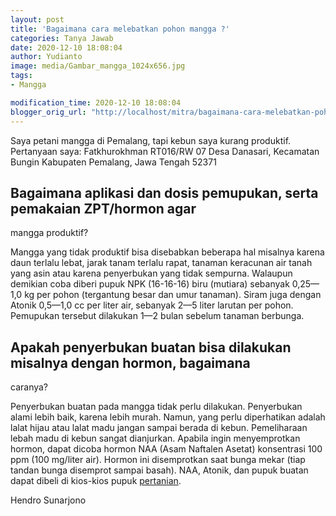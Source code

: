 ```yaml
---
layout: post
title: 'Bagaimana cara melebatkan pohon mangga ?'
categories: Tanya Jawab
date: 2020-12-10 18:08:04
author: Yudianto
image: media/Gambar_mangga_1024x656.jpg
tags:
- Mangga

modification_time: 2020-12-10 18:08:04
blogger_orig_url: "http://localhost/mitra/bagaimana-cara-melebatkan-pohon-mangga.html"
---
```


Saya petani mangga di Pemalang, tapi kebun saya kurang produktif. Pertanyaan
saya: Fatkhurokhman RT016/RW 07 Desa Danasari, Kecamatan Bungin Kabupaten
Pemalang, Jawa Tengah 52371

## Bagaimana aplikasi dan dosis pemupukan, serta pemakaian ZPT/hormon agar
mangga produktif?

Mangga yang tidak produktif bisa disebabkan beberapa hal misalnya karena daun
terlalu lebat, jarak tanam terlalu rapat, tanaman keracunan air tanah yang
asin atau karena penyerbukan yang tidak sempurna. Walaupun demikian coba
diberi pupuk NPK (16-16-16) biru (mutiara) sebanyak 0,25— 1,0 kg per pohon
(tergantung besar dan umur tanaman). Siram juga dengan Atonik 0,5—1,0 cc per
liter air, sebanyak 2—5 liter larutan per pohon. Pemupukan tersebut dilakukan
1—2 bulan sebelum tanaman berbunga.

## Apakah penyerbukan buatan bisa dilakukan misalnya dengan hormon, bagaimana
caranya?

Penyerbukan buatan pada mangga tidak perlu dilakukan. Penyerbukan alami lebih
baik, karena lebih murah. Namun, yang perlu diperhatikan adalah lalat hijau
atau lalat madu jangan sampai berada di kebun. Pemeliharaan lebah madu di
kebun sangat dianjurkan. Apabila ingin menyemprotkan hormon, dapat dicoba
hormon NAA (Asam Naftalen Asetat) konsentrasi 100 ppm (100 mg/liter air).
Hormon ini disemprotkan saat bunga mekar (tiap tandan bunga disemprot sampai
basah). NAA, Atonik, dan pupuk buatan dapat dibeli di kios-kios pupuk
[pertanian](http://127.0.0.1/mitra/pertanian "pertanian").

Hendro Sunarjono


